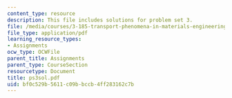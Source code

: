 ```yaml
---
content_type: resource
description: This file includes solutions for problem set 3.
file: /media/courses/3-185-transport-phenomena-in-materials-engineering-fall-2003/bf0c529b5611c09bbccb4ff283162c7b_ps3sol.pdf
file_type: application/pdf
learning_resource_types:
- Assignments
ocw_type: OCWFile
parent_title: Assignments
parent_type: CourseSection
resourcetype: Document
title: ps3sol.pdf
uid: bf0c529b-5611-c09b-bccb-4ff283162c7b
---
```

